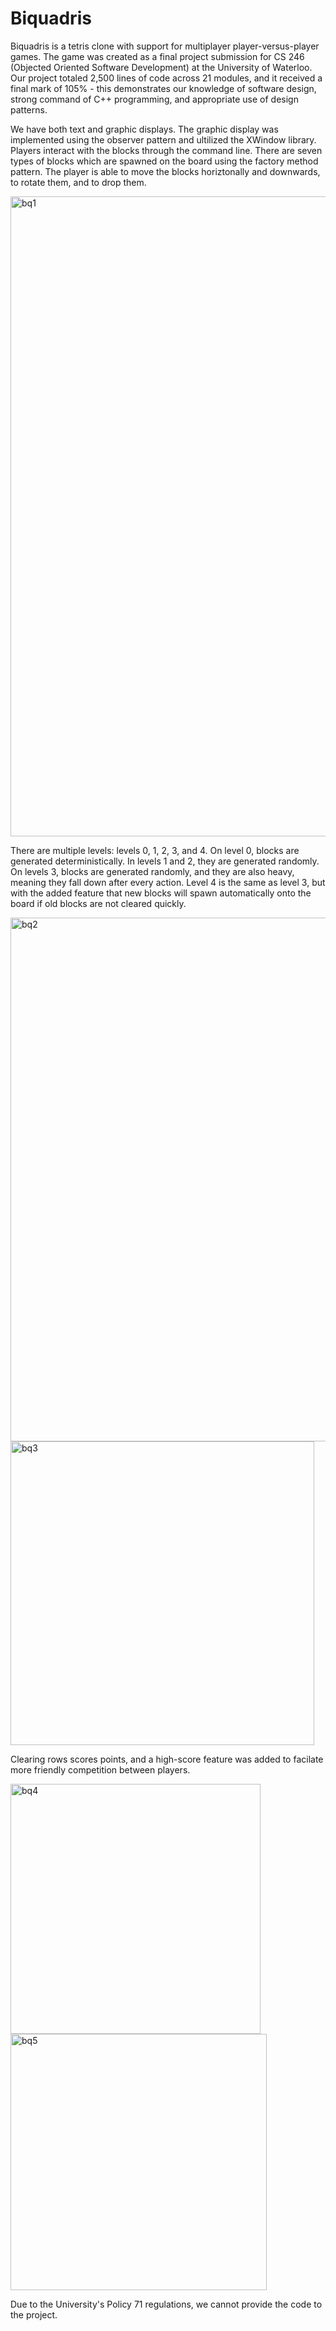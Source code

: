 # Biquadris

Biquadris is a tetris clone with support for multiplayer player-versus-player games. The game was created as a final project submission for CS 246 (Objected Oriented Software Development) at the University of Waterloo. Our project totaled 2,500 lines of code across 21 modules, and it received a final mark of 105% - this demonstrates our knowledge of software design, strong command of C++ programming, and appropriate use of design patterns.

We have both text and graphic displays. The graphic display was implemented using the observer pattern and ultilized the XWindow library. Players interact with the blocks through the command line. There are seven types of blocks which are spawned on the board using the factory method pattern. The player is able to move the blocks horiztonally and downwards, to rotate them, and to drop them.

<img width="1024" alt="bq1" src="https://github.com/user-attachments/assets/6cbfc0d8-1143-4aed-9b17-d9c60ee8dc05" />

There are multiple levels: levels 0, 1, 2, 3, and 4. On level 0, blocks are generated deterministically. In levels 1 and 2, they are generated randomly. On levels 3, blocks are generated randomly, and they are also heavy, meaning they fall down after every action. Level 4 is the same as level 3, but with the added feature that new blocks will spawn automatically onto the board if old blocks are not cleared quickly.

<img width="838" alt="bq2" src="https://github.com/user-attachments/assets/69f3bbc8-29c4-41cf-963f-13e32396b315" /> <img width="486" alt="bq3" src="https://github.com/user-attachments/assets/031c66d7-8f95-4d64-8f28-9d25f76584f6" />

Clearing rows scores points, and a high-score feature was added to facilate more friendly competition between players.

<img width="400" alt="bq4" src="https://github.com/user-attachments/assets/316596d9-41ba-4cb9-a5dc-6351c661791a" /> <img width="410" alt="bq5" src="https://github.com/user-attachments/assets/3ee3e318-a5c7-4476-a56d-de45d6c05450" />


Due to the University's Policy 71 regulations, we cannot provide the code to the project.
